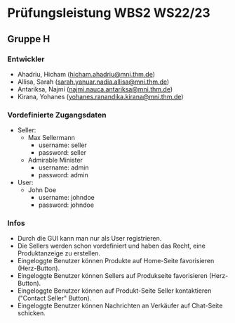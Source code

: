 # Prüfungsleistung WBS2 WS22/23
## Gruppe H

### Entwickler
- Ahadriu, Hicham (hicham.ahadriu@mni.thm.de)
- Allisa, Sarah (sarah.yanuar.nadia.allisa@mni.thm.de)
- Antariksa, Najmi (najmi.nauca.antariksa@mni.thm.de)
- Kirana, Yohanes (yohanes.ranandika.kirana@mni.thm.de)

### Vordefinierte Zugangsdaten
- Seller: 
    - Max Sellermann
        - username: seller
        - password: seller
    - Admirable Minister
        - username: admin
        - password: admin
- User:
    - John Doe
        - username: johndoe
        - password: johndoe


### Infos
- Durch die GUI kann man nur als User registrieren. 
- Die Sellers werden schon vordefiniert und haben das Recht, eine Produktanzeige zu erstellen.
- Eingeloggte Benutzer können Produkte auf Home-Seite favorisieren (Herz-Button).
- Eingeloggte Benutzer können Sellers auf Produkseite favorisieren (Herz-Button).
- Eingeloggte Benutzer können auf Produkt-Seite Seller kontaktieren ("Contact Seller" Button).
- Eingeloggte Benutzer können Nachrichten an Verkäufer auf Chat-Seite schicken.
